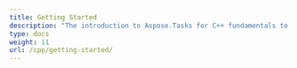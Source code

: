 ```yaml
---
title: Getting Started
description: "The introduction to Aspose.Tasks for C++ fundamentals to help your business to process Microsoft Project documents with ease."
type: docs
weight: 11
url: /cpp/getting-started/
---
```


